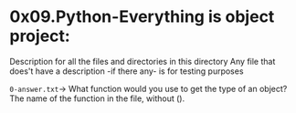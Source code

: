 # 0x09.Python-Everything is object project:


Description for all the files and directories in this directory
Any file that does't have a description -if there any- is for testing purposes


`0-answer.txt`-> What function would you use to get the type of an object?
The name of the function in the file, without ().


